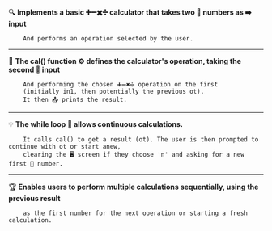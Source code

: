 🔍 **Implements a basic ➕➖✖️➗ calculator that takes two 🔢 numbers as ➡️ input** 

        And performs an operation selected by the user.
______________________________________________________________________________________________________________________________________________________________________

🎯 **The cal() function ⚙️ defines the calculator's operation, taking the second 🔢 input** 

        And performing the chosen ➕➖✖️➗ operation on the first 
        (initially in1, then potentially the previous ot). 
        It then 📤 prints the result.
______________________________________________________________________________________________________________________________________________________________________

💡 **The while loop 🔄 allows continuous calculations.**

        It calls cal() to get a result (ot). The user is then prompted to continue with ot or start anew, 
        clearing the 🖥️ screen if they choose 'n' and asking for a new first 🔢 number.
______________________________________________________________________________________________________________________________________________________________________

🏆 **Enables users to perform multiple calculations sequentially, using the previous result**

        as the first number for the next operation or starting a fresh calculation.
